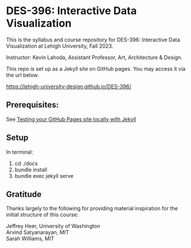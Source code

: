 # DES-396: Interactive Data Visualization

This is the syllabus and course repository for DES-396: Interactive Data Visualization at Lehigh University, Fall 2023. 

Instructor: Kevin Lahoda, Assistant Professor, Art, Architecture & Design.

This repo is set up as a Jekyll site on GitHub pages. You may access it via the url below.

https://lehigh-university-design.github.io/DES-396/

## Prerequisites:

See [Testing your GitHub Pages site locally with Jekyll](https://docs.github.com/en/pages/setting-up-a-github-pages-site-with-jekyll/testing-your-github-pages-site-locally-with-jekyll)

## Setup

In terminal:

1. cd ./docs
2. bundle install
3. bundle exec jekyll serve

## Gratitude

Thanks largely to the following for providing material inspiration for the initial structure of this course:

Jeffrey Heer, University of Washington  
Arvind Satyanarayan, MIT  
Sarah Williams, MIT

